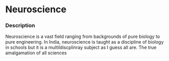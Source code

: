# Neuroscience
### Description
Neuroscience is a vast field ranging from backgrounds of pure biology to pure engineering. In India, neuroscience is taught as a discipline of biology in schools but it is a multildiscplinray subject as I guess all are. The true amalgamation of all sciences 